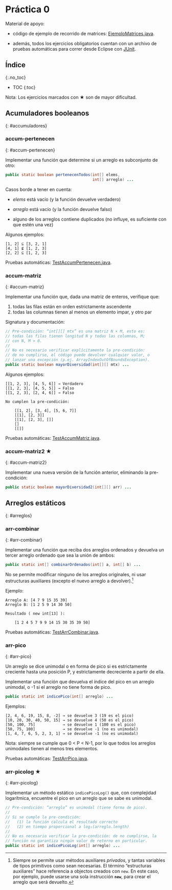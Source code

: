 # Práctica 0

Material de apoyo:

  - código de ejemplo de recorrido de matrices: [EjemploMatrices.java].

  - además, todos los ejercicios obligatorios cuentan con un archivo de pruebas automáticas para correr desde Eclipse con [JUnit](/junit).

[EjemploMatrices.java]:  EjemploMatrices.java
[TestAccumPertenecen.java]: ../test/TestAccumPertenecen.java
[TestAccumMatriz.java]: ../test/TestAccumMatriz.java
[TestArrCombinar.java]: ../test/TestArrCombinar.java
[TestArrPico.java]: ../test/TestArrPico.java


## Índice
{:.no_toc}

* TOC
{:toc}

Nota: Los ejercicios marcados con ★ son de mayor dificultad.


## Acumuladores booleanos
{: #accumuladores}

### accum-pertenecen
{: #accum-pertenecen}

Implementar una función que determine si un arreglo es subconjunto de otro:

```java
public static boolean pertenecenTodos(int[] elems,
                                      int[] arreglo) ...
```

Casos borde a tener en cuenta:

  - _elems_ está vacío (y la función devuelve verdadero)

  - _arreglo_ está vacío (y la función devuelve falso)

  - alguno de los arreglos contiene duplicados (no influye, es suficiente con que estén una vez)

Algunos ejemplos:

```
[1, 2] ⊆ [3, 2, 1]
[4, 1] ⊈ [1, 2, 3]
[2, 2] ⊆ [1, 2, 3]
```

Pruebas automáticas: [TestAccumPertenecen.java].


### accum-matriz
{: #accum-matriz}

Implementar una función que, dada una matriz de enteros, verifique que:

  1. todas las filas están en orden estrictamente ascendente
  2. todas las columnas tienen al menos un elemento impar, y otro par

Signatura y documentación:

```java
// Pre-condición: “int[][] mtx” es una matriz N × M, esto es:
// todas las filas tienen longitud N y todas las columnas, M;
// con N, M > 0.
//
// No es necesario verificar explícitamente la pre-condición:
// de no cumplirse, el código puede devolver cualquier valor, o
// lanzar una excepción (p.ej. ArrayIndexOutOfBoundsException).
public static boolean mayorDiversidad(int[][] mtx) ...
```

Algunos ejemplos:

```
[[1, 2, 3], [4, 5, 6]] → Verdadero
[[1, 2, 3], [4, 5, 5]] → Falso
[[1, 2, 3], [2, 4, 6]] → Falso

No cumplen la pre-condición:

    [[1, 2], [3, 4], [5, 6, 7]]
    [[1], [2, 3]]
    [[1], [2, 3], []]
    []
    [[]]
```


Pruebas automáticas: [TestAccumMatriz.java].


### accum-matriz2 ★
{: #accum-matriz2}

Implementar una nueva versión de la función anterior, eliminando la pre-condición:

```java
public static boolean mayorDiversidad2(int[][] arr) ...
```


## Arreglos estáticos
{: #arreglos}

### arr-combinar
{: #arr-combinar}

Implementar una función que reciba dos arreglos ordenados y devuelva un tercer arreglo ordenado que sea la unión de ambos:

```java
public static int[] combinarOrdenados(int[] a, int[] b) ...
```

No se permite modificar ninguno de los arreglos originales, ni usar estructuras auxiliares (excepto el nuevo arreglo a devolver).[^estraux]

Ejemplo:

```
Arreglo A: [4 7 9 15 35 39]
Arreglo B: [1 2 5 9 14 30 50]

Resultado ( new int[13] ):

    [1 2 4 5 7 9 9 14 15 30 35 39 50]
```

Pruebas automáticas: [TestArrCombinar.java].

[^estraux]: Siempre se permite usar métodos auxiliares _privados_, y tantas variables de tipos primitivos como sean necesarias. El término “estructuras auxiliares” hace referencia a objectos creados con `new`. En este caso, por ejemplo, puede usarse una sola instrucción **`new`**, para crear el arreglo que será devuelto.


### arr-pico
{: #arr-pico}

Un arreglo se dice unimodal o en forma de pico si es estrictamente creciente hasta una posición P, y estrictamente decreciente a partir de ella.

Implementar una función que devuelva el índice del pico en un arreglo unimodal, o -1 si el arreglo no tiene forma de pico.

```java
public static int indicePico(int[] arreglo) ...
```

Ejemplos:

```
[2, 4, 6, 19, 15, 8, -2] → se devuelve 3 (19 es el pico)
[10, 20, 30, 40, 50, 15] → se devuelve 4 (50 es el pico)
[50, 100, 75]            → se devuelve 1 (100 es el pico)
[50, 75, 100]            → se devuelve -1 (no es unimodal)
[1, 4, 7, 6, 5, 2, 3, 1] → se devuelve -1 (no es unimodal)
```

Nota: siempre se cumple que 0 < P < N-1, por lo que todos los arreglos unimodales tienen al menos tres elementos.

Pruebas automáticas: [TestArrPico.java].


### arr-picolog ★
{: #arr-picolog}

Implementar un método estático `indicePicoLog()` que, con complejidad logarítmica, encuentre el pico en un arreglo que se sabe es unimodal.

```java
// Pre-condición: “arreglo” es unimodal (tiene forma de pico).
//
// Si se cumple la pre-condición:
//   (1) la función calcula el resultado correcto
//   (2) en tiempo proporcional a log₂(arreglo.length)
//
// No es necesario verificar la pre-condición: de no cumplirse, la
// función no garantiza ningún valor de retorno en particular.
public static int indicePicoLog(int[] arreglo) ...
```
